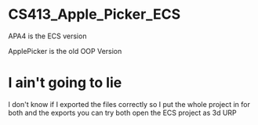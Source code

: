 # CS413_Apple_Picker_ECS

APA4 is the ECS version 

ApplePicker is the old OOP Version

# I ain't going to lie

I don't know if I exported the files correctly so 
I put the whole project in for both and the 
exports you can try both open the ECS 
project as 3d URP
